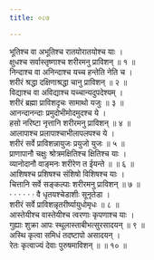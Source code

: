 ```yaml
---
title: ०८७

---
```

भूतिश्च वा अभूतिश्च रातयोरातयोश्च याः ।  
क्षुधश्च सर्वास्तृष्णाश्च शरीरमनु प्राविशन् ॥ १ ॥  
निन्दाश्च वा अनिन्दाश्च यच्च हन्तेति नेति च ।  
शरीरं श्रद्धा दक्षिणाश्रद्धा चानु प्राविशन् ॥ २ ॥  
विद्याश्च वा अविद्याश्च यच्चान्यदुपदेश्यम् ।  
शरीरं ब्रह्मा प्राविशदृचः सामाथो यजुः ॥ ३ ॥  
आनन्दानन्दाः प्रमुदोभीमोदमुदश्च ये ।  
हसो नरिष्टा नृत्तानि शरीरमनु प्राविशन् ॥ ४ ॥  
आलापाश्च प्रलापाश्चाभीलापलपश्च ये ।  
शरीरं सर्वे प्राविशन्नायुजः प्रयुजो युजः ॥ ५ ॥  
प्राणापानौ चक्षुः श्रोत्रमक्षितिश्च क्षितिश्च याः ।  
व्यानोदानौ वाङ्मनः शरीरेण त ईयन्ते ॥ ॥ ६ ॥  
आशिषश्च प्रशिषश्च संशिषो विशिषश्च याः ।  
चित्तानि सर्वे सङ्कल्पाः शरीरमनु प्राविशन् ॥ ७ ॥  
· · · · · · वै धृतयश्चेडाशीः सूनृतेडा ।  
शरीरं सर्वे प्राविशन्नृतरीर्ष्यायुधोमृधः ॥ ८ ॥  
आस्तेयीश्च वास्तेयीश्च त्वरणाः कृपणाश्च याः ।  
गुह्याः शुक्रा आपः स्थूलास्ताबीभत्सुरसादयन् ॥ ९ ॥  
अस्थि कृत्वा समिधं तदष्टापो असादयन् ।  
रेतः कृत्वाज्यं देवाः पुरुषमाविशन् ॥ ॥ १० ॥  